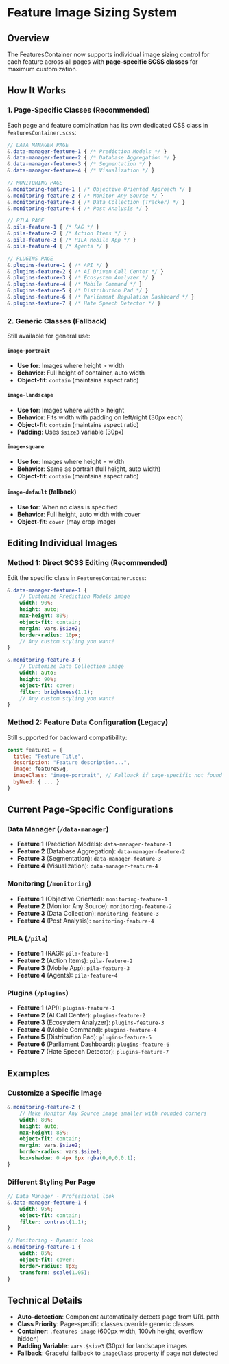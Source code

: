 # Feature Image Sizing System

## Overview
The FeaturesContainer now supports individual image sizing control for each feature across all pages with **page-specific SCSS classes** for maximum customization.

## How It Works

### 1. Page-Specific Classes (Recommended)
Each page and feature combination has its own dedicated CSS class in `FeaturesContainer.scss`:

```scss
// DATA MANAGER PAGE
&.data-manager-feature-1 { /* Prediction Models */ }
&.data-manager-feature-2 { /* Database Aggregation */ }
&.data-manager-feature-3 { /* Segmentation */ }
&.data-manager-feature-4 { /* Visualization */ }

// MONITORING PAGE  
&.monitoring-feature-1 { /* Objective Oriented Approach */ }
&.monitoring-feature-2 { /* Monitor Any Source */ }
&.monitoring-feature-3 { /* Data Collection (Tracker) */ }
&.monitoring-feature-4 { /* Post Analysis */ }

// PILA PAGE
&.pila-feature-1 { /* RAG */ }
&.pila-feature-2 { /* Action Items */ }
&.pila-feature-3 { /* PILA Mobile App */ }
&.pila-feature-4 { /* Agents */ }

// PLUGINS PAGE
&.plugins-feature-1 { /* API */ }
&.plugins-feature-2 { /* AI Driven Call Center */ }
&.plugins-feature-3 { /* Ecosystem Analyzer */ }
&.plugins-feature-4 { /* Mobile Command */ }
&.plugins-feature-5 { /* Distribution Pad */ }
&.plugins-feature-6 { /* Parliament Regulation Dashboard */ }
&.plugins-feature-7 { /* Hate Speech Detector */ }
```

### 2. Generic Classes (Fallback)
Still available for general use:

#### `image-portrait`
- **Use for**: Images where height > width
- **Behavior**: Full height of container, auto width
- **Object-fit**: `contain` (maintains aspect ratio)

#### `image-landscape` 
- **Use for**: Images where width > height
- **Behavior**: Fits width with padding on left/right (30px each)
- **Object-fit**: `contain` (maintains aspect ratio)
- **Padding**: Uses `$size3` variable (30px)

#### `image-square`
- **Use for**: Images where height = width
- **Behavior**: Same as portrait (full height, auto width)
- **Object-fit**: `contain` (maintains aspect ratio)

#### `image-default` (fallback)
- **Use for**: When no class is specified
- **Behavior**: Full height, auto width with cover
- **Object-fit**: `cover` (may crop image)

## Editing Individual Images

### Method 1: Direct SCSS Editing (Recommended)
Edit the specific class in `FeaturesContainer.scss`:

```scss
&.data-manager-feature-1 {
    // Customize Prediction Models image
    width: 90%;
    height: auto;
    max-height: 80%;
    object-fit: contain;
    margin: vars.$size2;
    border-radius: 10px;
    // Any custom styling you want!
}

&.monitoring-feature-3 {
    // Customize Data Collection image
    width: auto;
    height: 90%;
    object-fit: cover;
    filter: brightness(1.1);
    // Any custom styling you want!
}
```

### Method 2: Feature Data Configuration (Legacy)
Still supported for backward compatibility:

```javascript
const feature1 = {
  title: "Feature Title",
  description: "Feature description...",
  image: featureSvg,
  imageClass: "image-portrait", // Fallback if page-specific not found
  byNeed: { ... }
}
```

## Current Page-Specific Configurations

### Data Manager (`/data-manager`)
- **Feature 1** (Prediction Models): `data-manager-feature-1`
- **Feature 2** (Database Aggregation): `data-manager-feature-2` 
- **Feature 3** (Segmentation): `data-manager-feature-3`
- **Feature 4** (Visualization): `data-manager-feature-4`

### Monitoring (`/monitoring`)
- **Feature 1** (Objective Oriented): `monitoring-feature-1`
- **Feature 2** (Monitor Any Source): `monitoring-feature-2`
- **Feature 3** (Data Collection): `monitoring-feature-3`
- **Feature 4** (Post Analysis): `monitoring-feature-4`

### PILA (`/pila`)
- **Feature 1** (RAG): `pila-feature-1`
- **Feature 2** (Action Items): `pila-feature-2`
- **Feature 3** (Mobile App): `pila-feature-3`
- **Feature 4** (Agents): `pila-feature-4`

### Plugins (`/plugins`)
- **Feature 1** (API): `plugins-feature-1`
- **Feature 2** (AI Call Center): `plugins-feature-2`
- **Feature 3** (Ecosystem Analyzer): `plugins-feature-3`
- **Feature 4** (Mobile Command): `plugins-feature-4`
- **Feature 5** (Distribution Pad): `plugins-feature-5`
- **Feature 6** (Parliament Dashboard): `plugins-feature-6`
- **Feature 7** (Hate Speech Detector): `plugins-feature-7`

## Examples

### Customize a Specific Image
```scss
&.monitoring-feature-2 {
    // Make Monitor Any Source image smaller with rounded corners
    width: 80%;
    height: auto;
    max-height: 85%;
    object-fit: contain;
    margin: vars.$size2;
    border-radius: vars.$size1;
    box-shadow: 0 4px 8px rgba(0,0,0,0.1);
}
```

### Different Styling Per Page
```scss
// Data Manager - Professional look
&.data-manager-feature-1 {
    width: 95%;
    object-fit: contain;
    filter: contrast(1.1);
}

// Monitoring - Dynamic look  
&.monitoring-feature-1 {
    width: 85%;
    object-fit: cover;
    border-radius: 8px;
    transform: scale(1.05);
}
```

## Technical Details
- **Auto-detection**: Component automatically detects page from URL path
- **Class Priority**: Page-specific classes override generic classes
- **Container**: `.features-image` (600px width, 100vh height, overflow hidden)
- **Padding Variable**: `vars.$size3` (30px) for landscape images
- **Fallback**: Graceful fallback to `imageClass` property if page not detected
